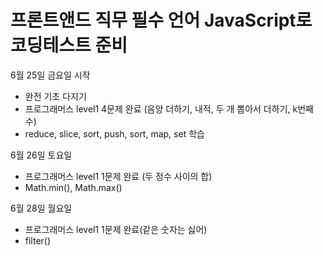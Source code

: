 # 프론트앤드 직무 필수 언어 JavaScript로 코딩테스트 준비

6월 25일 금요일 시작
- 완전 기초 다지기
- 프로그래머스 level1 4문제 완료 (음양 더하기, 내적, 두 개 뽑아서 더하기, k번째 수)
- reduce, slice, sort, push, sort, map, set 학습

6월 26일 토요일
- 프로그래머스 level1 1문제 완료 (두 정수 사이의 합)
- Math.min(), Math.max()

6월 28일 월요일
- 프로그래머스 level1 1문제 완료(같은 숫자는 싫어)
- filter()
